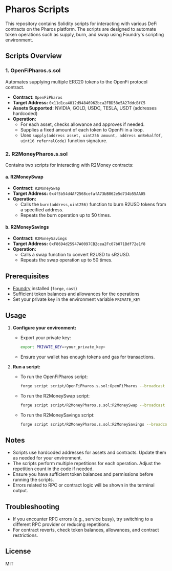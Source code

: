 # Pharos Scripts

This repository contains Solidity scripts for interacting with various DeFi contracts on the Pharos platform. The scripts are designed to automate token operations such as supply, burn, and swap using Foundry's scripting environment.

## Scripts Overview

### 1. OpenFiPharos.s.sol

Automates supplying multiple ERC20 tokens to the OpenFi protocol contract.

- **Contract:** `OpenFiPharos`
- **Target Address:** `0x11d1ca4012d94846962bca2FBD58e5A27ddcBfC5`
- **Assets Supported:** NVIDIA, GOLD, USDC, TESLA, USDT (addresses hardcoded)
- **Operation:**
  - For each asset, checks allowance and approves if needed.
  - Supplies a fixed amount of each token to OpenFi in a loop.
  - Uses `supply(address asset, uint256 amount, address onBehalfOf, uint16 referralCode)` function signature.

### 2. R2MoneyPharos.s.sol

Contains two scripts for interacting with R2Money contracts:

#### a. R2MoneySwap

- **Contract:** `R2MoneySwap`
- **Target Address:** `0x4f5b54d4AF2568cefafA73bB062e5d734b55AA05`
- **Operation:**
  - Calls the `burn(address,uint256)` function to burn R2USD tokens from a specified address.
  - Repeats the burn operation up to 50 times.

#### b. R2MoneySavings

- **Contract:** `R2MoneySavings`
- **Target Address:** `0xF8694d25947A0097CB2cea2Fc07b071Bdf72e1f8`
- **Operation:**
  - Calls a swap function to convert R2USD to sR2USD.
  - Repeats the swap operation up to 50 times.

## Prerequisites

- [Foundry](https://book.getfoundry.sh/) installed (`forge`, `cast`)
- Sufficient token balances and allowances for the operations
- Set your private key in the environment variable `PRIVATE_KEY`

## Usage

1. **Configure your environment:**

   - Export your private key:
     ```bash
     export PRIVATE_KEY=<your_private_key>
     ```
   - Ensure your wallet has enough tokens and gas for transactions.

2. **Run a script:**
   - To run the OpenFiPharos script:
     ```bash
     forge script script/OpenFiPharos.s.sol:OpenFiPharos --broadcast -vvv
     ```
   - To run the R2MoneySwap script:
     ```bash
     forge script script/R2MoneyPharos.s.sol:R2MoneySwap --broadcast -vvv
     ```
   - To run the R2MoneySavings script:
     ```bash
     forge script script/R2MoneyPharos.s.sol:R2MoneySavings --broadcast -vvv
     ```

## Notes

- Scripts use hardcoded addresses for assets and contracts. Update them as needed for your environment.
- The scripts perform multiple repetitions for each operation. Adjust the repetition count in the code if needed.
- Ensure you have sufficient token balances and permissions before running the scripts.
- Errors related to RPC or contract logic will be shown in the terminal output.

## Troubleshooting

- If you encounter RPC errors (e.g., service busy), try switching to a different RPC provider or reducing repetitions.
- For contract reverts, check token balances, allowances, and contract restrictions.

## License

MIT

